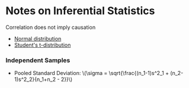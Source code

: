 # Notes on Inferential Statistics

Correlation does not imply causation

- [Normal distribution](Udacity/InferentialStats/NormalDist)
- [Student's t-distribution](Udacity/InferentialStats/TDist)


### Independent Samples

- Pooled Standard Deviation: \\\(\sigma = \sqrt{\frac{(n_1-1)s^2_1 + (n_2-1)s^2_2}{n_1+n_2 - 2}}\\\)